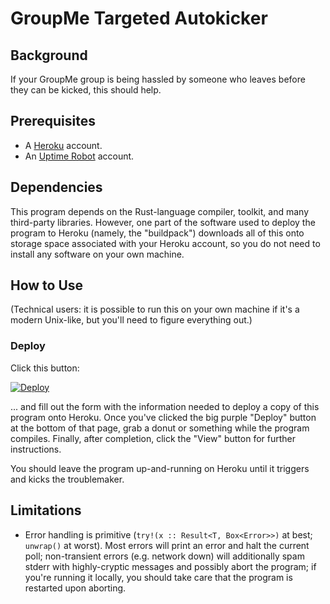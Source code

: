 # GroupMe Targeted Autokicker

## Background

If your GroupMe group is being hassled by someone who leaves before they can be kicked, this should help.

## Prerequisites

- A [Heroku](https://heroku.com) account.
- An [Uptime Robot](https://uptimerobot.com) account.

## Dependencies

This program depends on the Rust-language compiler, toolkit, and many third-party libraries. However, one part of the software used to deploy the program to Heroku (namely, the "buildpack") downloads all of this onto storage space associated with your Heroku account, so you do not need to install any software on your own machine.

## How to Use

(Technical users: it is possible to run this on your own machine if it's a modern Unix-like, but you'll need to figure everything out.)

### Deploy

Click this button:

[![Deploy](https://www.herokucdn.com/deploy/button.png)](https://heroku.com/deploy)

... and fill out the form with the information needed to deploy a copy of this program onto Heroku. Once you've clicked the big purple "Deploy" button at the bottom of that page, grab a donut or something while the program compiles. Finally, after completion, click the "View" button for further instructions.

You should leave the program up-and-running on Heroku until it triggers and kicks the troublemaker.

## Limitations

- Error handling is primitive (`try!(x :: Result<T, Box<Error>>)` at best; `unwrap()` at worst). Most errors will print an error and halt the current poll; non-transient errors (e.g. network down) will additionally spam stderr with highly-cryptic messages and possibly abort the program; if you're running it locally, you should take care that the program is restarted upon aborting.

